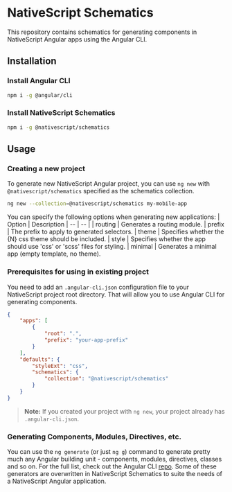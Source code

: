# NativeScript Schematics

This repository contains schematics for generating components in NativeScript Angular apps using the Angular CLI.

## Installation

### Install Angular CLI
```bash
npm i -g @angular/cli
```

### Install NativeScript Schematics
```bash
npm i -g @nativescript/schematics
```

## Usage

### Creating a new project
To generate new NativeScript Angular project, you can use `ng new` with `@nativescript/schematics` specified as the schematics collection.

```bash
ng new --collection=@nativescript/schematics my-mobile-app
```

You can specify the following options when generating new applications:
| Option | Description
| -- | -- |
| routing | Generates a routing module.
| prefix | The prefix to apply to generated selectors.
| theme | Specifies whether the {N} css theme should be included.
| style | Specifies whether the app should use 'css' or 'scss' files for styling.
| minimal | Generates a minimal app (empty template, no theme).

### Prerequisites for using in existing project
You need to add an `.angular-cli.json` configuration file to your NativeScript project root directory. That will allow you to use Angular CLI for generating components.
```json
{
    "apps": [
        {
            "root": ".",
            "prefix": "your-app-prefix"
        }
    ],
    "defaults": {
        "styleExt": "css",
        "schematics": {
            "collection": "@nativescript/schematics"
        }
    }
}
```

> **Note:** If you created your project with `ng new`, your project already has `.angular-cli.json`.

### Generating Components, Modules, Directives, etc.
You can use the `ng generate` (or just `ng g`) command to generate pretty much any Angular building unit - components, modules, directives, classes and so on. For the full list, check out the Angular CLI [repo](https://github.com/angular/angular-cli#generating-components-directives-pipes-and-services).
Some of these generators are overwritten in NativeScript Schematics to suite the needs of a NativeScript Angular application. 

